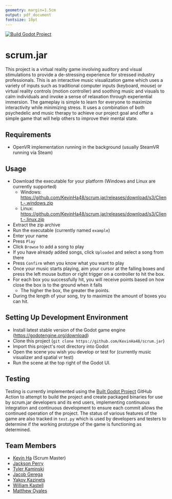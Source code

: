 ```yaml
---
geometry: margin=1.5cm
output: pdf_document
fontsize: 10pt
---
```



[![Build Godot Project](https://github.com/KevinHa48/scrum.jar/actions/workflows/build.yml/badge.svg)](https://github.com/KevinHa48/scrum.jar/actions/workflows/build.yml)

# scrum.jar
This project is a virtual reality game involving auditory and visual stimulations to provide a de-stressing experience for stressed industry professionals.
This is an interactive music visualization game which uses a variety of inputs such as traditional computer inputs (keyboard, mouse) or virtual reality controls (motion controller) and soothing music and visuals to calm individuals and invoke a sense of relaxation through experiential immersion.
The gameplay is simple to learn for everyone to maximize interactivity while minimizing stress. It uses a combination of both psychedelic and music therapy to achieve our project goal and offer a simple game that will help others to improve their mental state.

## Requirements
- OpenVR implementation running in the background (usually SteamVR running via Steam)

## Usage
- Download the executable for your platform (Windows and Linux are currently supported)
    - Windows: <https://github.com/KevinHa48/scrum.jar/releases/download/s3/Client.-.windows.zip>
    - Linux: <https://github.com/KevinHa48/scrum.jar/releases/download/s3/Client.-.linux.zip>
- Extract the zip archive
- Run the executable (currently named `example`)
- Enter your name
- Press `Play`
- Click `Browse` to add a song to play
- If you have already added songs, click `Uploaded` and select a song from there
- Press `Confirm` when you know what you want to play
- Once your music starts playing, aim your cursor at the falling boxes and press the left mouse button or right trigger on a controller to hit the box.
- For each box you successfully hit, you will receive points based on how close the box is to the ground when it falls
    - The higher the box, the greater the points.
- During the length of your song, try to maximize the amount of boxes you can hit.

## Setting Up Development Environment
- Install latest stable version of the Godot game engine (https://godotengine.org/download)
- Clone this project (`git clone https://github.com/KevinHa48/scrum.jar`)
- Import this project's root directory into Godot
- Open the scene you wish you develop or test for (currently music visualizer and spatial vr test)
- Run the scene at the top right of the Godot UI.


## Testing
Testing is currently implemented using the [Built Godot Project](https://github.com/josephbmanley/build-godot-action) GitHub Action to attempt to build the project and create packaged binaries for use by scrum.jar developers and its end users, implementing continuous integration and continuous development to ensure each commit allows the continued operation of the project.
The status of various features of the game are also tracked in `test.py` which is used by developers and testers to determine if the working prototype of the game is functioning as determined.

## Team Members
- [Kevin Ha](https://github.com/KevinHa48) (Scrum Master)
- [Jackson Perry](https://github.com/jackperry2187)
- [Tyler Kaminski](https://github.com/durcor)
- [Jacob Gerega](https://github.com/jgerega107)
- [Yakov Kazinets](https://github.com/yakovkazinets)
- [William Kastell](https://github.com/liamsusername)
- [Matthew Oyales](https://github.com/moyales)

